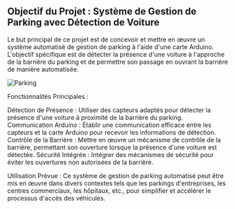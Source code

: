 ## Objectif du Projet : Système de Gestion de Parking avec Détection de Voiture

Le but principal de ce projet est de concevoir et mettre en œuvre un système automatisé de gestion de parking à l'aide d'une carte Arduino. L'objectif spécifique est de détecter la présence d'une voiture à l'approche de la barrière du parking et de permettre son passage en ouvrant la barrière de manière automatisée.

![Parking](https://github.com/zriranahid/Systeme-de-Gestion-de-Parking/assets/69007834/9c0c4f56-ac05-4875-9e9e-09fa0a05407d)



Fonctionnalités Principales :

Détection de Présence : Utiliser des capteurs adaptés pour détecter la présence d'une voiture à proximité de la barrière du parking.
Communication Arduino : Établir une communication efficace entre les capteurs et la carte Arduino pour recevoir les informations de détection.
Contrôle de la Barrière : Mettre en œuvre un mécanisme de contrôle de la barrière, permettant son ouverture lorsque la présence d'une voiture est détectée.
Sécurité Intégrée : Intégrer des mécanismes de sécurité pour éviter les ouvertures non autorisées de la barrière.

Utilisation Prévue :
Ce système de gestion de parking automatisé peut être mis en œuvre dans divers contextes tels que les parkings d'entreprises, les centres commerciaux, les hôpitaux, etc., pour simplifier et accélérer le processus d'accès des véhicules.
